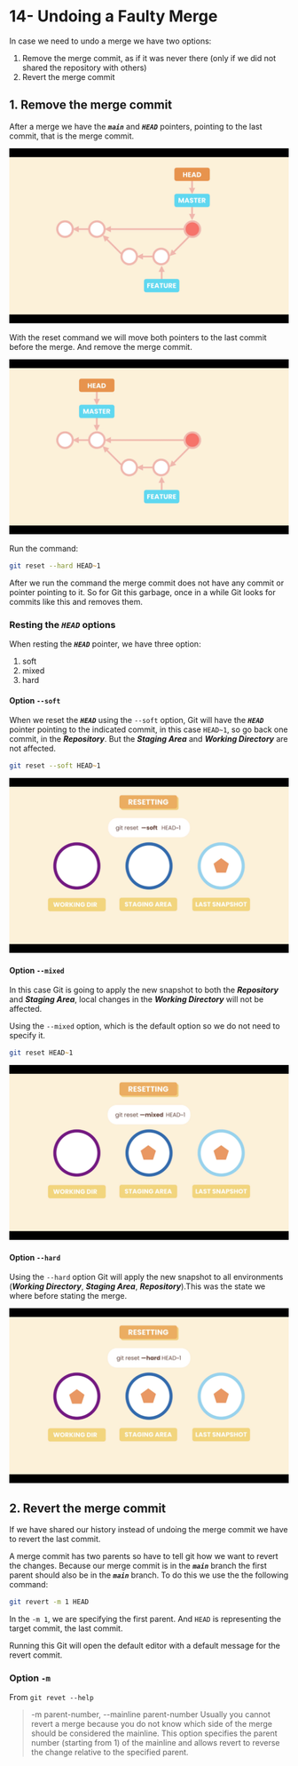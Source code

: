 # 14- Undoing a Faulty Merge

In case we need to undo a merge we have two options:

1. Remove the merge commit, as if it was never there (only if we did not shared the repository with others)
2. Revert the merge commit

## 1. Remove the merge commit

After a merge we have the **_`main`_** and **_`HEAD`_** pointers, pointing to the last commit, that is the merge commit.

![Merge commit](./images/14-01.png "Merge commit")

With the reset command we will move both pointers to the last commit before the merge. And remove the merge commit.

![Parent merge commit](./images/14-02.png "Parent merge commit")

Run the command:

```zsh
git reset --hard HEAD~1
```

After we run the command the merge commit does not have any commit or pointer pointing to it. So for Git this garbage, once in a while Git looks for commits like this and removes them.

### Resting the **_`HEAD`_** options

When resting the **_`HEAD`_** pointer, we have three option:

1. soft
2. mixed
3. hard

#### Option `--soft`

When we reset the **_`HEAD`_** using the `--soft` option, Git will have the **_`HEAD`_** pointer pointing to the indicated commit, in this case `HEAD~1`, so go back one commit, in the **_Repository_**. But the **_Staging Area_** and **_Working Directory_** are not affected.

```zsh
git reset --soft HEAD~1
```

![--soft option](./images/14-03.png "--soft option")

#### Option `--mixed`

In this case Git is going to apply the new snapshot to both the **_Repository_** and **_Staging Area_**, local changes in the **_Working Directory_** will not be affected.

Using the `--mixed` option, which is the default option so we do not need to specify it.

```zsh
git reset HEAD~1
```

![--mixed option](./images/14-04.png "--mixed mixed")

#### Option `--hard`

Using the `--hard` option Git will apply the new snapshot to all environments (**_Working Directory_**, **_Staging Area_**, **_Repository_**).This was the state we where before stating the merge.

![--hard option](./images/14-05.png "--hard mixed")

## 2. Revert the merge commit

If we have shared our history instead of undoing the merge commit we have to revert the last commit.

A merge commit has two parents so have to tell git how we want to revert the changes. Because our merge commit is in the **_`main`_** branch the first parent should also be in the **_`main`_** branch. To do this we use the the following command:

```zsh
git revert -m 1 HEAD
```

In the `-m 1`, we are specifying the first parent. And `HEAD` is representing the target commit, the last commit.

Running this Git will open the default editor with a default message for the revert commit.

### Option `-m`

From `git revet --help`

> -m parent-number, --mainline parent-number
> Usually you cannot revert a merge because you do not know which side of the merge should be considered the mainline. This option specifies the parent number (starting from 1) of the mainline and allows revert to reverse the change relative to the specified parent.
